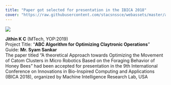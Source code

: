 ```yaml
---
title: "Paper got selected for presentation in the IBICA 2018"
cover: "https://raw.githubusercontent.com/stacsnssce/webassets/master/awards/jithin_paper_presentation_1_800x500.jpg"
---
```


![](https://raw.githubusercontent.com/stacsnssce/webassets/master/awards/jithin_paper_presentation_1_800x500.jpg)

**Jithin K C** (MTech, YOP:2019)  
Project Title: “**ABC Algorithm for Optimizing Claytronic Operations**”  
Guide: **Mr. Syam Sankar**  
The paper titled “A theoretical Approach towards Optimizing the Movement of Catom Clusters in Micro Robotics Based on the Foraging Behavior of Honey Bees” had been accepted for presentation in the 9th International Conference on Innovations in Bio-Inspired Computing and Applications (IBICA 2018), organized by Machine Intelligence Research Lab, USA
